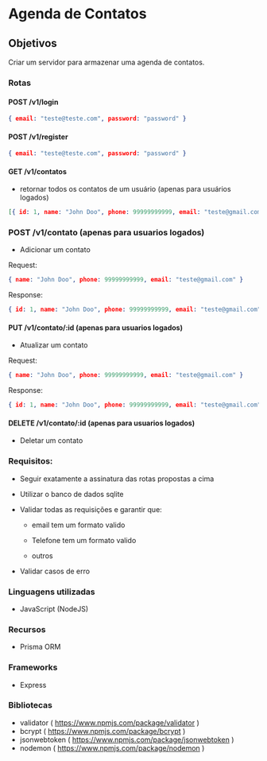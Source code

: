 ﻿# Agenda de Contatos
## Objetivos

Criar um servidor para armazenar uma agenda de contatos.
### Rotas
#### POST /v1/login
```json
{ email: "teste@teste.com", password: "password" }
```
#### POST /v1/register
```json
{ email: "teste@teste.com", password: "password" }
```
#### GET /v1/contatos

- retornar todos os contatos de um usuário (apenas para usuários logados)
```json
[{ id: 1, name: "John Doo", phone: 99999999999, email: "teste@gmail.com" }]
```

### POST /v1/contato (apenas para usuarios logados)

- Adicionar um contato

Request:
```json
{ name: "John Doo", phone: 99999999999, email: "teste@gmail.com" }
```

Response:
```json
{ id: 1, name: "John Doo", phone: 99999999999, email: "teste@gmail.com" }
```

#### PUT /v1/contato/:id (apenas para usuarios logados)

- Atualizar um contato

Request:
```json
{ name: "John Doo", phone: 99999999999, email: "teste@gmail.com" }
```

Response:
```json
{ id: 1, name: "John Doo", phone: 99999999999, email: "teste@gmail.com" }
```

#### DELETE /v1/contato/:id (apenas para usuarios logados)

- Deletar um contato

### Requisitos:
- Seguir exatamente a assinatura das rotas propostas a cima

- Utilizar o banco de dados sqlite

- Validar todas as requisições e garantir que:

   - email tem um formato valido

   - Telefone tem um formato valido

   - outros

- Validar casos de erro

### Linguagens utilizadas
- JavaScript (NodeJS)

### Recursos
- Prisma ORM

### Frameworks
- Express

### Bibliotecas
- validator ( https://www.npmjs.com/package/validator )
- bcrypt ( https://www.npmjs.com/package/bcrypt )
- jsonwebtoken ( https://www.npmjs.com/package/jsonwebtoken )
- nodemon ( https://www.npmjs.com/package/nodemon )
